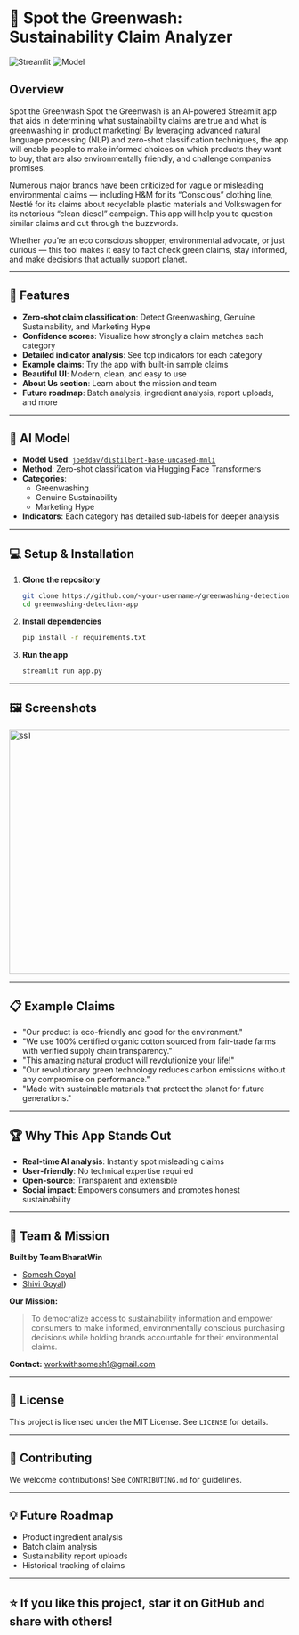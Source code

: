 # 🌱 Spot the Greenwash: Sustainability Claim Analyzer

![Streamlit](https://img.shields.io/badge/Built%20With-Streamlit-green?style=flat-square) ![Model](https://img.shields.io/badge/Model-DistilBERT%20MNLI-blue?style=flat-square)

## Overview

Spot the Greenwash Spot the Greenwash is an AI-powered Streamlit app that aids in determining what sustainability claims are true and what is greenwashing in product marketing! By leveraging advanced natural language processing (NLP) and zero-shot classification techniques, the app will enable people to make informed choices on which products they want to buy, that are also environmentally friendly, and challenge companies promises.

Numerous major brands have been criticized for vague or misleading environmental claims — including H&M for its “Conscious” clothing line, Nestlé for its claims about recyclable plastic materials and Volkswagen for its notorious “clean diesel” campaign. This app will help you to question similar claims and cut through the buzzwords.

Whether you’re an eco conscious shopper, environmental advocate, or just curious — this tool makes it easy to fact check green claims, stay informed, and make decisions that actually support planet.

---

## 🚀 Features
- **Zero-shot claim classification**: Detect Greenwashing, Genuine Sustainability, and Marketing Hype
- **Confidence scores**: Visualize how strongly a claim matches each category
- **Detailed indicator analysis**: See top indicators for each category
- **Example claims**: Try the app with built-in sample claims
- **Beautiful UI**: Modern, clean, and easy to use
- **About Us section**: Learn about the mission and team
- **Future roadmap**: Batch analysis, ingredient analysis, report uploads, and more

---

## 🧠 AI Model
- **Model Used**: [`joeddav/distilbert-base-uncased-mnli`](https://huggingface.co/typeform/distilbert-base-uncased-mnli)
- **Method**: Zero-shot classification via Hugging Face Transformers
- **Categories**:
  - Greenwashing
  - Genuine Sustainability
  - Marketing Hype
- **Indicators**: Each category has detailed sub-labels for deeper analysis

---

## 💻 Setup & Installation

1. **Clone the repository**
   ```bash
   git clone https://github.com/<your-username>/greenwashing-detection-app.git
   cd greenwashing-detection-app
   ```
2. **Install dependencies**
   ```bash
   pip install -r requirements.txt
   ```
3. **Run the app**
   ```bash
   streamlit run app.py
   ```

---

## 🖼️ Screenshots

<img width="947" height="439" alt="ss1" src="https://github.com/user-attachments/assets/c190059a-849e-4dc2-a721-65a5cb81f5d9" />

---

## 📋 Example Claims
- "Our product is eco-friendly and good for the environment."
- "We use 100% certified organic cotton sourced from fair-trade farms with verified supply chain transparency."
- "This amazing natural product will revolutionize your life!"
- "Our revolutionary green technology reduces carbon emissions without any compromise on performance."
- "Made with sustainable materials that protect the planet for future generations."

---

## 🏆 Why This App Stands Out
- **Real-time AI analysis**: Instantly spot misleading claims
- **User-friendly**: No technical expertise required
- **Open-source**: Transparent and extensible
- **Social impact**: Empowers consumers and promotes honest sustainability

---

## 👥 Team & Mission
**Built by Team BharatWin**
- [Somesh Goyal](https://github.com/Someshog)
- [Shivi Goyal](https://github.com/shivigoyal4321))
  
**Our Mission:**
> To democratize access to sustainability information and empower consumers to make informed, environmentally conscious purchasing decisions while holding brands accountable for their environmental claims.

**Contact:** workwithsomesh1@gmail.com

---

## 📄 License
This project is licensed under the MIT License. See `LICENSE` for details.

---

## 🙌 Contributing
We welcome contributions! See `CONTRIBUTING.md` for guidelines.

---

## 💡 Future Roadmap
- Product ingredient analysis
- Batch claim analysis
- Sustainability report uploads
- Historical tracking of claims

---

## ⭐ If you like this project, star it on GitHub and share with others!
